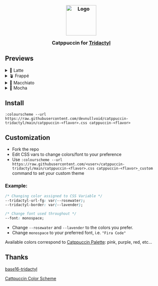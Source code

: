 <h3 align="center">
	<img src="https://raw.githubusercontent.com/catppuccin/catppuccin/main/assets/logos/exports/1544x1544_circle.png" width="100" alt="Logo"/><br/>
	<img src="https://raw.githubusercontent.com/catppuccin/catppuccin/main/assets/misc/transparent.png" height="30" width="0px"/>
	Catppuccin for <a href="https://github.com/tridactyl/tridactyl">Tridactyl</a>
	<img src="https://raw.githubusercontent.com/catppuccin/catppuccin/main/assets/misc/transparent.png" height="30" width="0px"/>
</h3>

## Previews

<details>
<summary>🌻 Latte</summary>
  <img src="./assets/catppuccin-latte.png"/>
</details>
<details>
<summary>🪴 Frappé</summary>
  <img src="./assets/catppuccin-frappe.png"/>
</details>
<details>
<summary>🌺 Macchiato</summary>
  <img src="./assets/catppuccin-macchiato.png"/>
</details>
<details>
<summary>🌿 Mocha</summary>
  <img src="./assets/catppuccin-mocha.png"/>
</details>

## Install
`:colourscheme --url https://raw.githubusercontent.com/devnullvoid/catppuccin-tridactyl/main/catppuccin-<flavor>.css catppuccin-<flavor>`

## Customization
- Fork the repo
- Edit CSS vars to change colors/font to your preference
- Use `:colourscheme --url https://raw.githubusercontent.com/<user>/catppuccin-tridactyl/main/catppuccin-<flavor>.css catppuccin-<flavor>_custom` command to set your custom theme

### Example: 

```css
/* Changing color assigned to CSS Variable */
--tridactyl-url-fg: var(--rosewater);
--tridactyl-border: var(--lavender);

/* Change font used throughout */
--font: monospace;

```
- Change `--rosewater` and `--lavender` to the colors you prefer.
- Change `monospace` to your preferred font, i.e. `"Fira Code"`

Available colors correspond to [Catppuccin Palette](https://catppuccin.com/palette): pink, purple, red, etc...


## Thanks
[base16-tridactyl](https://github.com/bezmi/base16-tridactyl)

[Cattpuccin Color Scheme](https://catppuccin.com)
